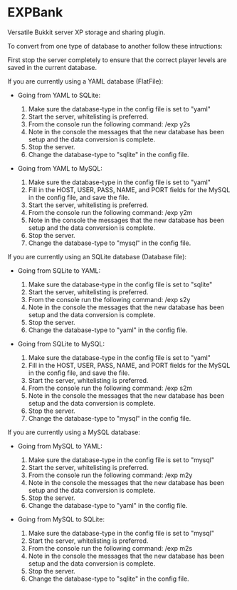 # EXPBank
Versatile Bukkit server XP storage and sharing plugin.

To convert from one type of database to another follow these intructions:

First stop the server completely to ensure that the correct player levels are saved in the current database.

If you are currently using a YAML database (FlatFile):
- Going from YAML to SQLite:
	1. Make sure the database-type in the config file is set to "yaml"
	2. Start the server, whitelisting is preferred.
	3. From the console run the following command: /exp y2s
	4. Note in the console the messages that the new database has been setup and the data conversion is complete.
	5. Stop the server.
	6. Change the database-type to "sqlite" in the config file.
	
- Going from YAML to MySQL:
	1. Make sure the database-type in the config file is set to "yaml"
	2. Fill in the HOST, USER, PASS, NAME, and PORT fields for the MySQL in the config file, and save the file.
	3. Start the server, whitelisting is preferred.
	4. From the console run the following command: /exp y2m
	5. Note in the console the messages that the new database has been setup and the data conversion is complete.
	6. Stop the server.
	7. Change the database-type to "mysql" in the config file.


If you are currently using an SQLite database (Database file):
- Going from SQLite to YAML:
    1. Make sure the database-type in the config file is set to "sqlite"
	2. Start the server, whitelisting is preferred.
	3. From the console run the following command: /exp s2y
	4. Note in the console the messages that the new database has been setup and the data conversion is complete.
	5. Stop the server.
	6. Change the database-type to "yaml" in the config file.
	
- Going from SQLite to MySQL:
	1. Make sure the database-type in the config file is set to "yaml"
	2. Fill in the HOST, USER, PASS, NAME, and PORT fields for the MySQL in the config file, and save the file.
	3. Start the server, whitelisting is preferred.
	4. From the console run the following command: /exp s2m
	5. Note in the console the messages that the new database has been setup and the data conversion is complete.
	6. Stop the server.
	7. Change the database-type to "mysql" in the config file.


If you are currently using a MySQL database:
- Going from MySQL to YAML:
    1. Make sure the database-type in the config file is set to "mysql"
	2. Start the server, whitelisting is preferred.
	3. From the console run the following command: /exp m2y
	4. Note in the console the messages that the new database has been setup and the data conversion is complete.
	5. Stop the server.
	6. Change the database-type to "yaml" in the config file.

- Going from MySQL to SQLite:
	1. Make sure the database-type in the config file is set to "mysql"
	2. Start the server, whitelisting is preferred.
	3. From the console run the following command: /exp m2s
	4. Note in the console the messages that the new database has been setup and the data conversion is complete.
	5. Stop the server.
	6. Change the database-type to "sqlite" in the config file.
